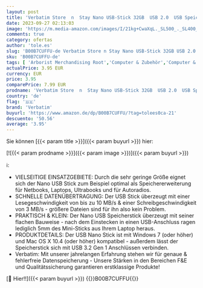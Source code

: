 ```yaml
---
layout: post
title: 'Verbatim Store  n  Stay Nano USB-Stick 32GB  USB 2.0  USB Speicherstick mini  für Laptop Notebook Ultrabook TV Autoradio  USB Nano Stick  USB Stick kurz  schwarz'
date: 2023-09-27 02:13:03
image: 'https://m.media-amazon.com/images/I/21kg+CwaXqL._SL500_._SL400_.jpg'
comments: true
category: ofertas
author: 'tole.es'
slug: 'B00B7CUFFU-de Verbatim Store n Stay Nano USB-Stick 32GB USB 2.0 USB...'
sku: 'B00B7CUFFU-de'
tags: [ 'Arborist Merchandising Root','Computer & Zubehör','Computer & Zubehör: Produkte mit Umwelt-Label','Datenspeicher','Externe Datenspeicher','Self Service','Special Features Stores','USB-Sticks','a4cbee59-f823-40fe-831a-7de64f655f6f_0','a4cbee59-f823-40fe-831a-7de64f655f6f_1301','verbatim','🇩🇪', ]
actualPrice: 3.95 EUR
currency: EUR
price: 3.95
comparePrice: 7.99 EUR
prodname: 'Verbatim Store  n  Stay Nano USB-Stick 32GB  USB 2.0  USB Speicherstick mini  für Laptop Notebook Ultrabook TV Autoradio  USB Nano Stick  USB Stick kurz  schwarz'
country: 'de'
flag: '🇩🇪'
brand: 'Verbatim'
buyurl: 'https://www.amazon.de/dp/B00B7CUFFU/?tag=tolees0ca-21'
descuento: '50.56'
average: '3.95'
---
```


Sie können [{{< param title >}}]({{< param buyurl >}}) hier:

[![{{< param prodname >}}]({{< param image >}})]({{< param buyurl >}})

ℹ️:

- VIELSEITIGE EINSATZGEBIETE: Durch die sehr geringe Größe eignet sich der Nano USB Stick zum Beispiel optimal als Speichererweiterung für Netbooks, Laptops, Ultrabooks und für Autoradios.
- SCHNELLE DATENÜBERTRAGUNG: Der USB Stick überzeugt mit einer Lesegeschwindigkeit von bis zu 10 MB/s & einer Schreibgeschwindigkeit von 3 MB/s - größere Dateien sind für ihn also kein Problem.
- PRAKTISCH & KLEIN: Der Nano USB Speicherstick überzeugt mit seiner flachen Bauweise - nach dem Einstecken in einen USB-Anschluss ragen lediglich 5mm des Mini-Sticks aus Ihrem Laptop heraus.
- PRODUKTDETAILS: Der USB Nano Stick ist mit Windows 7 (oder höher) und Mac OS X 10.4 (oder höher) kompatibel - außerdem lässt der Speicherstick sich mit USB 3.2 Gen 1 Anschlüssen verbinden.
- Verbatim: Mit unserer jahrelangen Erfahrung stehen wir für genaue & fehlerfreie Datenspeicherung - Unsere Stärken in den Bereichen F&E und Qualitätssicherung garantieren erstklassige Produkte!

[🛒 Hier!!]({{< param buyurl >}})
{{<world>}}B00B7CUFFU{{</world>}}
